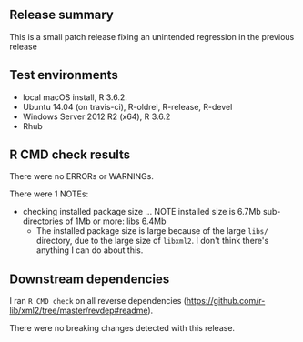 ## Release summary

This is a small patch release fixing an unintended regression in the previous release

## Test environments

* local macOS install, R 3.6.2.
* Ubuntu 14.04 (on travis-ci), R-oldrel, R-release, R-devel
* Windows Server 2012 R2 (x64), R 3.6.2
* Rhub

## R CMD check results
There were no ERRORs or WARNINGs.

There were 1 NOTEs:

* checking installed package size ... NOTE
  installed size is  6.7Mb
  sub-directories of 1Mb or more:
    libs   6.4Mb
  * The installed package size is large because of the large `libs/` directory,
  due to the large size of `libxml2`. I don't think there's anything I can
  do about this.


## Downstream dependencies
I ran `R CMD check` on all reverse dependencies (https://github.com/r-lib/xml2/tree/master/revdep#readme).

There were no breaking changes detected with this release.
